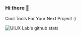### Hi there 👋

Cool Tools For Your Next Project :)

![UIUX Lab's github stats](https://github-readme-stats.vercel.app/api?username=xizon&show_icons=true&theme=radical&show_owner=true)
